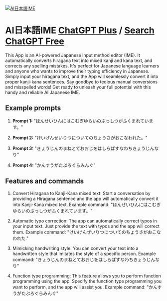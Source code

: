
[![AI日本語IME](https://files.oaiusercontent.com/file-JYi089cTVJju9dQhlEZ1XNc2?se=2123-10-17T06%3A18%3A20Z&sp=r&sv=2021-08-06&sr=b&rscc=max-age%3D31536000%2C%20immutable&rscd=attachment%3B%20filename%3Dbdb48890-7761-4f62-8f5f-29faaf42fdd3.png&sig=9DneiVppBXfhG7Xa4j4E0/x0KqNfmi1TEPY4PeX6PKc%3D)](https://chat.openai.com/g/g-AKRREDf1f-airi-ben-yu-ime)

# AI日本語IME [ChatGPT Plus](https://chat.openai.com/g/g-AKRREDf1f-airi-ben-yu-ime) / [Search ChatGPT Free](https://gptcall.net/index.html#/?search=AI%E6%97%A5%E6%9C%AC%E8%AA%9EIME)

This App is an AI-powered Japanese input method editor (IME). It automatically converts hiragana text into mixed kanji and kana text, and corrects any spelling mistakes. It's perfect for Japanese language learners and anyone who wants to improve their typing efficiency in Japanese. Simply input your hiragana text, and the App will seamlessly convert it into proper kanji-kana sentences. Say goodbye to tedious manual conversions and misspelled words! Get ready to unleash your full potential with this handy and reliable AI Japanese IME.

## Example prompts

1. **Prompt 1:** "ほんせいひんにはこむぎゆらいのぶっしつがふくまれています。"

2. **Prompt 2:** "けいげんぜいりつについてのちょうさがおこなわれた。"

3. **Prompt 3:** "きょうじんのまねとておおじをはしらばすなわちきょうじんなり"

4. **Prompt 4:** "かんすうがたぷろぐらみんぐ"

## Features and commands

1. Convert Hiragana to Kanji-Kana mixed text: Start a conversation by providing a Hiragana sentence and the app will automatically convert it into Kanji-Kana mixed text.
Example command: "ほんせいひんにはこむぎゆらいのぶっしつがふくまれています。"

2. Automatic typo correction: The app can automatically correct typos in your input text. Just provide the text with typos and the app will correct them.
Example command: "けいげんぜいりつについてのちょうさがおこなわれた."

3. Mimicking handwriting style: You can convert your text into a handwritten style that imitates the style of a specific person.
Example command: "きょうじんのまねとておおじをはしらばすなわちきょうじんなり"

4. Function type programming: This feature allows you to perform function programming using the app. Specify the function type programming you want to perform, and the app will assist you.
Example command: "かんすうがたぷろぐらみんぐ"


